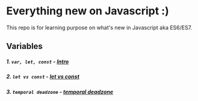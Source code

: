 # Everything new on Javascript :)

This repo is for learning purpose on what's new in Javascript aka ES6/ES7.

## Variables
##### 1. ```var, let, const``` - [Intro](https://github.com/smronju/es6/blob/master/1.Variables/var-let-const.html)
##### 2. ```let vs const``` - [let vs const](https://github.com/smronju/es6/blob/master/1.Variables/let-and-const.html)
##### 3. ```temporal deadzone``` - [temporal deadzone](https://github.com/smronju/es6/blob/master/1.Variables/temporal-dead-zone.html)

